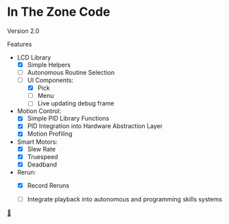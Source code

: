 # In The Zone Code

Version 2.0

Features

- LCD Library
    - [x] Simple Helpers
    - [ ] Autonomous Routine Selection
    - [ ] UI Components:
        - [x] Pick
        - [ ] Menu
        - [ ] Live updating debug frame
- Motion Control:
    - [x] Simple PID Library Functions
    - [x] PID Integration into Hardware Abstraction Layer
    - [x] Motion Profiling
- Smart Motors:
    - [x] Slew Rate
    - [x] Truespeed
    - [x] Deadband
- Rerun:
    - [x] Record Reruns
    - [ ] Integrate playback into autonomous and programming skills systems


   
[:rocket:](https://mannrobo.github.io)